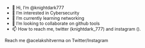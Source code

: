 - 👋 Hi, I’m @knightdark777
- 👀 I’m interested in Cybersecurity
- 🌱 I’m currently learning networking
- 💞️ I’m looking to collaborate on github tools
- 📫 How to reach me, twitter (knightdark_777) and instagram ().

Reach me @acelakshitverma on Twitter/Instagram

<!---
knightdark777/knightdark777 is a ✨ special ✨ repository because its `README.md` (this file) appears on your GitHub profile.
You can click the Preview link to take a look at your changes.
--->
